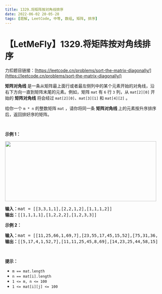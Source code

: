 ```yaml
---
title: 1329.将矩阵按对角线排序
date: 2022-06-02 20-05-28
tags: [题解, LeetCode, 中等, 数组, 矩阵, 排序]
---
```


# 【LetMeFly】1329.将矩阵按对角线排序

力扣题目链接：[https://leetcode.cn/problems/sort-the-matrix-diagonally/](https://leetcode.cn/problems/sort-the-matrix-diagonally/)

<p><strong>矩阵对角线</strong> 是一条从矩阵最上面行或者最左侧列中的某个元素开始的对角线，沿右下方向一直到矩阵末尾的元素。例如，矩阵 <code>mat</code> 有 <code>6</code> 行 <code>3</code> 列，从 <code>mat[2][0]</code> 开始的 <strong>矩阵对角线</strong> 将会经过 <code>mat[2][0]</code>、<code>mat[3][1]</code> 和 <code>mat[4][2]</code> 。</p>

<p>给你一个 <code>m * n</code> 的整数矩阵 <code>mat</code> ，请你将同一条 <strong>矩阵对角线 </strong>上的元素按升序排序后，返回排好序的矩阵。</p>

<p> </p>

<p><strong>示例 1：</strong></p>

<p><img alt="" src="https://assets.leetcode-cn.com/aliyun-lc-upload/uploads/2020/01/25/1482_example_1_2.png" style="height: 198px; width: 500px;" /></p>

<pre>
<strong>输入：</strong>mat = [[3,3,1,1],[2,2,1,2],[1,1,1,2]]
<strong>输出：</strong>[[1,1,1,1],[1,2,2,2],[1,2,3,3]]
</pre>

<p><strong>示例 2：</strong></p>

<pre>
<strong>输入：</strong>mat = [[11,25,66,1,69,7],[23,55,17,45,15,52],[75,31,36,44,58,8],[22,27,33,25,68,4],[84,28,14,11,5,50]]
<strong>输出：</strong>[[5,17,4,1,52,7],[11,11,25,45,8,69],[14,23,25,44,58,15],[22,27,31,36,50,66],[84,28,75,33,55,68]]
</pre>

<p> </p>

<p><strong>提示：</strong></p>

<ul>
	<li><code>m == mat.length</code></li>
	<li><code>n == mat[i].length</code></li>
	<li><code>1 <= m, n <= 100</code></li>
	<li><code>1 <= mat[i][j] <= 100</code></li>
</ul>


    